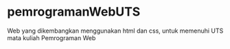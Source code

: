 # pemrogramanWebUTS
Web yang dikembangkan menggunakan html dan css, untuk memenuhi UTS mata kuliah Pemrograman Web
